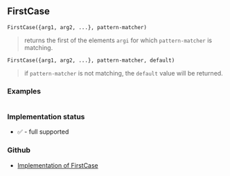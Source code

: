 ## FirstCase

```
FirstCase({arg1, arg2, ...}, pattern-matcher)
```

> returns the first of the elements `argi` for which `pattern-matcher` is matching.

```
FirstCase({arg1, arg2, ...}, pattern-matcher, default)
```

> if `pattern-matcher` is not matching, the `default` value will be returned.
        
### Examples

```

```






### Implementation status

* &#x2705; - full supported

### Github

* [Implementation of FirstCase](https://github.com/axkr/symja_android_library/blob/master/symja_android_library/matheclipse-core/src/main/java/org/matheclipse/core/builtin/ListFunctions.java#L2921) 
